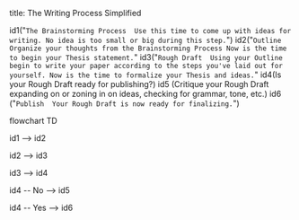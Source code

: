 title: The Writing Process Simplified

  id1("`The Brainstorming Process  Use this time to come up with ideas for writing. No idea is too small or big during this step.`")
  id2("`Outline  Organize your thoughts from the Brainstorming Process Now is the time to begin your Thesis statement.`"
  id3("`Rough Draft  Using your Outline begin to write your paper according to the steps you've laid out for yourself. Now is the time to formalize your Thesis and ideas.`"
  id4(Is your Rough Draft ready for publishing?)
  id5 (Critique your Rough Draft expanding on or zoning in on ideas, checking for grammar, tone, etc.)
  id6 ("`Publish  Your Rough Draft is now ready for finalizing.`")

flowchart TD

id1 --> id2

id2 --> id3

id3 --> id4

id4 -- No --> id5

id4 -- Yes --> id6
